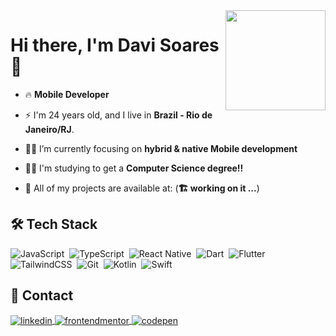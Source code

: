 <img align="right" width="160px" src="https://media4.giphy.com/media/v1.Y2lkPTc5MGI3NjExeXQ5ZW1ub2QzZjFlcG5lb2p3MXFhZ2FvaXp4Y3liMWZlaXl6M3Z6aiZlcD12MV9pbnRlcm5hbF9naWZfYnlfaWQmY3Q9Zw/3oz8xD60ymhwF35Xb2/giphy.gif"/>
<h1>Hi there, I'm Davi Soares 👊</h1>

- 🔥 **Mobile Developer**

- ⚡ I'm 24 years old, and I live in **Brazil - Rio de Janeiro/RJ**.

- 👨‍💻 I’m currently focusing on **hybrid & native Mobile development**

- 👨‍🎓 I'm studying to get a **Computer Science degree!!**

- 🚀 All of my projects are available at: (**🏗️ working on it ...**)

<!--Replace for this link when your website is ready: [myWebsite](https://davisoares-1.dev)-->

<h2 align="left"> 🛠️ Tech Stack </h2>

![JavaScript](https://img.shields.io/badge/-JavaScript-05122A?style=flat&logo=javascript)&nbsp;
![TypeScript](https://img.shields.io/badge/-TypeScript-05122A?style=flat&logo=typescript)&nbsp;
![React Native](https://img.shields.io/badge/-React_Native-05122A?style=flat&logo=react)&nbsp;
![Dart](https://img.shields.io/badge/-Dart-05122A?style=flat&logo=Dart)&nbsp;
![Flutter](https://img.shields.io/badge/-Flutter-05122A?style=flat&logo=Flutter)&nbsp;
![TailwindCSS](https://img.shields.io/badge/-TailwindCSS-05122A?style=flat&logo=tailwindCSS)&nbsp;
![Git](https://img.shields.io/badge/-Git-05122A?style=flat&logo=git)&nbsp;
![Kotlin](https://img.shields.io/badge/-Kotlin-05122A?style=flat&logo=kotlin)&nbsp;
![Swift](https://img.shields.io/badge/-Swift-05122A?style=flat&logo=Swift)&nbsp;

<!-- Adicionar estas Tech somente quando aprender!!-->

<!--
  ![Node.js](https://img.shields.io/badge/-Node.js-05122A?style=flat&logo=node.js)&nbsp;
  ![React](https://img.shields.io/badge/-React-05122A?style=flat&logo=react)&nbsp;
  ![Vue](https://img.shields.io/badge/-Vue.js-05122A?style=flat&logo=vue.js)&nbsp;
  ![Typescript](https://img.shields.io/badge/-Typescript-05122A?style=flat&logo=typescript)&nbsp;
  ![Bootstrap](https://img.shields.io/badge/-Bootstrap-05122A?style=flat&logo=bootstrap)&nbsp;
  ![TailwindCSS](https://img.shields.io/badge/-TailwindCSS-05122A?style=flat&logo=TailwindCss)&nbsp;
  ![MongoDB](https://img.shields.io/badge/-MongoDB-05122A?style=flat&logo=MongoDB)&nbsp;
  ![MySQL](https://img.shields.io/badge/-MySQL-05122A?style=flat&logo=MySQL)&nbsp;
  ![PHP](https://img.shields.io/badge/-PHP-05122A?style=flat&logo=PHP)&nbsp;
-->

<h2  align="left"> 📮 Contact </h2>

<p align="left">
<a href="https://www.linkedin.com/in/davi-soares-a6bb87263/" target="_blank">
  <img align="center" src="https://img.shields.io/badge/-davisoares-05122A?style=flat&logo=linkedin" alt="linkedin"/>
</a>
<a href="https://www.frontendmentor.io/profile/DaviSoares-1" target="_blank">
  <img align="center" src="https://img.shields.io/badge/-davisoares-05122A?style=flat&logo=frontendmentor" alt="frontendmentor"/>
</a>
<a href="https://codepen.io/davisoares-1" target="_blank">
  <img align="center" src="https://img.shields.io/badge/-davisoares-05122A?style=flat&logo=codepen" alt="codepen"/>
</a>
</p>
